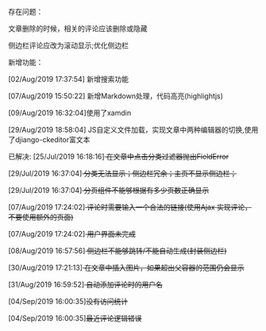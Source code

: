 存在问题：

文章删除的时候，相关的评论应该删除或隐藏

侧边栏评论应改为滚动显示;优化侧边栏


新增功能：

[02/Aug/2019 17:37:54]  新增搜索功能

[07/Aug/2019 15:50:22]  新增Markdown处理，代码高亮(highlightjs)

[09/Aug/2019 16:32:04]使用了xamdin

[29/Aug/2019 18:58:04] JS自定义文件加载，实现文章中两种编辑器的切换,使用了djiango-ckeditor富文本


已解决:
[25/Jul/2019 16:18:16]<del> 在文章中点击分类过滤器抛出FieldError</del>

[29/Jul/2019 16:37:04]<del> 分类无法显示；侧边栏冗余；主页不显示侧边栏；</del>

[29/Jul/2019 16:37:04]<del> 分页组件不能够根据有多少页数正确显示</del>

[07/Aug/2019 17:24:02]<del> 评论时需要输入一个合法的链接(使用Ajax 实现评论，不要使用额外的页面)</del>

[07/Aug/2019 17:24:02]<del> 用户界面未完成</del>

[08/Aug/2019 16:57:56]<del> 侧边栏不能够跳转/不能自动生成(封装侧边栏)  </del>

[30/Aug/2019 17:21:13]<del> 在文章中插入图片，如果超出父容器的范围仍会显示  </del>

[31/Aug/2019 16:59:52]<del> 自动添加评论时的用户名</del>

[04/Sep/2019 16:00:35]<del>没有访问统计</del>

[04/Sep/2019 16:00:35]<del>最近评论逻辑错误</del>
